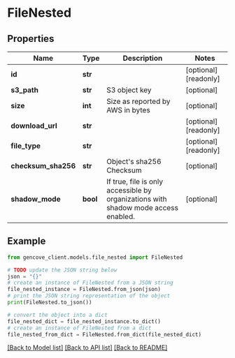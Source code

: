 # FileNested


## Properties

Name | Type | Description | Notes
------------ | ------------- | ------------- | -------------
**id** | **str** |  | [optional] [readonly]
**s3_path** | **str** | S3 object key | [optional]
**size** | **int** | Size as reported by AWS in bytes | [optional]
**download_url** | **str** |  | [optional] [readonly]
**file_type** | **str** |  | [optional] [readonly]
**checksum_sha256** | **str** | Object&#39;s sha256 Checksum | [optional]
**shadow_mode** | **bool** | If true, file is only accessible by organizations with shadow mode access enabled. | [optional]

## Example

```python
from gencove_client.models.file_nested import FileNested

# TODO update the JSON string below
json = "{}"
# create an instance of FileNested from a JSON string
file_nested_instance = FileNested.from_json(json)
# print the JSON string representation of the object
print(FileNested.to_json())

# convert the object into a dict
file_nested_dict = file_nested_instance.to_dict()
# create an instance of FileNested from a dict
file_nested_from_dict = FileNested.from_dict(file_nested_dict)
```
[[Back to Model list]](../README.md#documentation-for-models) [[Back to API list]](../README.md#documentation-for-api-endpoints) [[Back to README]](../README.md)
